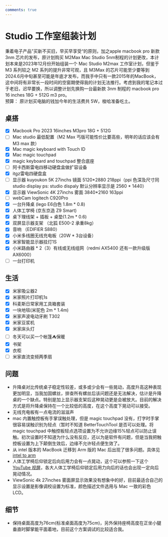 ```yaml
---
comments: true
---
```


# Studio 工作室组装计划
秉着电子产品”买新不买旧，早买早享受“的原则，加之apple macbook pro 新款 3nm 芯片的发布，原计划购买 M2Max Mac Studio 5nm制程的计划更改，本计划本来是2023年12月份开始组装一个 Mac Studio M2max 工作室计划，但鉴于 M3 系列较之 M2 系列的提升非常可观，且 M3Max 的芯片可能至少要等到2024.6月中旬甚至可能是年底才发布，而我手中只有一款2015年的MacBook，这中间将有非常长一段时间的空窗期使得我的计划无法推行。考虑到我的笔记本过于老旧，迟早要换，所以调整计划先换购一台最新款 3nm 制程的 macbook pro 16 inches 18G + 512G m3 pro。  
预算： 原计划买电脑的钱加今年的生活费共 5W，梭哈准备吃土。
## 桌搭
- [x] Macbook Pro 2023 16inches M3pro 18G + 512G 
- [ ] Mac studio 最低配置（M2 Max 丐版可能性价比要高些，明年的话应该会有 M3 max 款）
- [x] Mac magic keyboard with Touch ID 
- [x] Mac magic touchpad 
- [x] magic keyboard and touchpad 整合底座 
- [ ] 阿卡西斯雷电四移动硬盘盒做扩容设备 
- [x] itgz雷电四硬盘盒 
- [ ] 显示器  kuyoukon 5K 27inchs 镜面 5120*2880 218ppi（ppi 色深及尺寸同 studio display ps: studio dispaly 默认分辨率显示是 2560 * 1440）
- [x] 显示器 ViewSonic 4K 27inchs 雾面 3840*2160 163ppi 
- [ ] webCam logitech C920Pro 
- [x] 一台升降桌 (lego E6白色 1.8m * 0.8) 
- [x] 人体工学椅 (京东京造 Z9 Smart) 
- [x] 桌下理线架 + 插板 + 桌垫(1.2m * 0.6) 
- [x] 双屏显示器支架 （北狐 E500-2 承重8kg）
- [x] 音响 （EDIFIER S880）
- [x] 小米多线圈无线充电板（20W * 3台设备）
- [x] 米家智能显示器挂灯1S 
- [x] 小米路由器 * 2（3）有线或无线组网（redmi AX5400 还有一款升级版 AX6000）
- [ ] 一台打印机 

## 生活
- [x] 米家吸尘器2
- [x] 米家照片打印机1s
- [x] 科麦斯日常家用工具箱套装
- [x] 一块地毯(米驼色 2m * 1.4m) 
- [x] 米家声波电动牙刷 T302
- [x] 米家豆浆机
- [x] 米家床头灯
- [ ] 冬天可以买一个帐篷⛺️保暖 
- [x] 书架
- [x] 衣柜
- [ ] 米家直流变频两季扇

## 问题
* 升降桌对比传统桌子稳定性较差，或多或少会有一些晃动，高度升高这种表现更加明显，当我加固螺丝，排查所有螺丝后该问题还是无法解决，估计是升降桌的一个缺点。特别是加上显示器支架后这种晃动更是会被放大。目前的解决方式是将升降桌保持在一个比较低的高度，在这个高度下晃动可以接受。
* 无线充电板有一点电流的滋滋声 
* mac 内置触控板有手掌误触处理，但是 magic touchpad 没有，打字时手掌很容易误触识别为轻点（暂时不知道 BetterTouchTool 是否可以处理。将 magic touchpad 中触控板轻点选项设置为不允许边缘15%轻点可以防止误触。初次设置时不知道为什么没有反应，还以为是软件有问题，但是当我把触控板设置为上下颠倒生效后，边缘不允许轻点便生效了。
* 从 intel 版本的 MacBook 迁移到 Arm 版的 Mac 后出现了很多问题。具体见 [intel to arm](./intel-to-arm.md)
* 人体工学椅后仰锁定后向后用力会有一点晃动，这个可以参照一下这个 [YouTube 视屏](https://www.youtube.com/watch?v=QMv7XQA4NMU)，各大人体工学椅后仰锁定后用力向后的话也会出现一定向后晃动情况。 
* ViewSonic 4k 27inches 雾面屏显示效果没有想象中的好，目前最适合自己的显示设置是影像调校设置为标准，颜色描述文件选用与 Mac 一致的彩色LCD。
## 细节
* 保持桌面高度为76cm(标准桌面高度为75cm)，另外保持座椅高度在正坐小腿垂直时脚掌能平面着地，目前这个方案调试的比较适合我。 